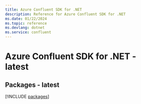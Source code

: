 ```yaml
---
title: Azure Confluent SDK for .NET
description: Reference for Azure Confluent SDK for .NET
ms.date: 01/22/2024
ms.topic: reference
ms.devlang: dotnet
ms.service: confluent
---
```

# Azure Confluent SDK for .NET - latest
## Packages - latest
[!INCLUDE [packages](confluent-index.md)]